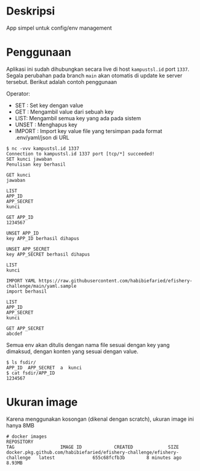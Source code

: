 # Deskripsi
App simpel untuk config/env management

# Penggunaan
Aplikasi ini sudah dihubungkan secara live di host `kampustsl.id` port `1337`. Segala perubahan pada branch `main` akan otomatis di update ke server tersebut. Berikut adalah contoh penggunaan

Operator: 
* SET <key> <value> : Set key dengan value
* GET <key> : Mengambil value dari sebuah key
* LIST: Mengambil semua key yang ada pada sistem
* UNSET <key> : Menghapus key
* IMPORT <tipe> <url> : Import key value file yang tersimpan pada format .env/yaml/json di URL

```
$ nc -vvv kampustsl.id 1337
Connection to kampustsl.id 1337 port [tcp/*] succeeded!
SET kunci jawaban
Penulisan key berhasil

GET kunci
jawaban

LIST
APP_ID
APP_SECRET
kunci

GET APP_ID
1234567

UNSET APP_ID
key APP_ID berhasil dihapus

UNSET APP_SECRET
key APP_SECRET berhasil dihapus

LIST
kunci

IMPORT YAML https://raw.githubusercontent.com/habibiefaried/efishery-challenge/main/yaml.sample
import berhasil

LIST
APP_ID
APP_SECRET
kunci

GET APP_SECRET
abcdef
```

Semua env akan ditulis dengan nama file sesuai dengan key yang dimaksud, dengan konten yang sesuai dengan value.

```
$ ls fsdir/
APP_ID  APP_SECRET  a  kunci
$ cat fsdir/APP_ID
1234567
```

# Ukuran image
Karena menggunakan kosongan (dikenal dengan scratch), ukuran image ini hanya 8MB
```
# docker images
REPOSITORY                                                                  TAG                 IMAGE ID            CREATED             SIZE
docker.pkg.github.com/habibiefaried/efishery-challenge/efishery-challenge   latest              655c68fcfb3b        8 minutes ago       8.93MB
```
